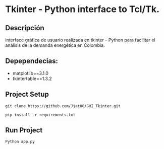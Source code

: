 # Tkinter - Python interface to Tcl/Tk.


## Descripción
interface gráfica de usuario realizada en tkinter - Python para facilitar el análisis de la demanda energética en Colombia. 

## Depependecias:
 * matplotlib==3.1.0
 * tkintertable==1.3.2

## Project Setup
```
git clone https://github.com/Jjat00/GUI_Tkinter.git
```
```
pip install -r requirements.txt
```

## Run Project
```
Python app.py
```